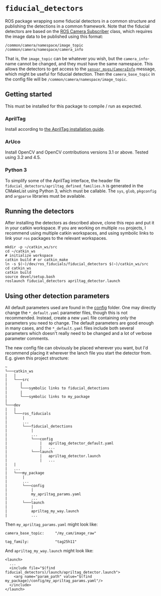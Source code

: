 # `fiducial_detectors` 
ROS package wrapping some fiducial detectors in a common structure and publishing the detections in a common framework. Note that the fiducial detectors are based on the [ROS Camera Subscriber](https://docs.ros.org/en/api/image_transport/html/classimage__transport_1_1CameraSubscriber.html) class, which requires the image data to be published using this format: 

```
/common/camera/namespace/image_topic
/common/camera/namespace/camera_info
```

That is, the `image_topic` can be whatever you wish, but the `camera_info`-name cannot be changed, and they must have the same namespace. This allows the detectors to get access to the [`sensor_msgs/CameraInfo`](http://docs.ros.org/en/noetic/api/sensor_msgs/html/msg/CameraInfo.html) message, which might be useful for fiducial detection. Then the `camera_base_topic` in the config file will be `/common/camera/namespace/image_topic`. 

## Getting started
This must be installed for this package to compile / run as expected. 

### AprilTag 
Install according to [the AprilTag installation guide](https://github.com/AprilRobotics/apriltag#install). 

### ArUco
Install OpenCV and OpenCV contributions versions 3.1 or above. Tested using 3.2 and 4.5. 

### Python 3
To simplify some of the AprilTag interface, the header file `fiducial_detectors/apriltag_defined_families.h` is generated in the CMakeList using Python 3, which must be callable. The `sys`, `glob`, `pkgconfig` and `argparse` libraries must be available. 

## Running the detectors 
After installing the detectors as described above, clone this repo and put it in your catkin workspace. If you are working on multiple `ros` projects, I recommend using multiple catkin workspaces, and using symbolic links to link your `ros` packages to the relevant workspaces. 

```
mkdir -p ~/catkin_ws/src
cd ~/catkin_ws
# initialize workspace
catkin build # or catkin_make
ln -s $(~)/dev/ros_fiducials/fiducial_detectors $(~)/catkin_ws/src 
cd catkin_ws 
catkin build 
source devel/setup.bash 
roslaunch fiducial_detectors apriltag_detector.launch
```

## Using other detection parameters 
All default parameters used are found in the [config](config) folder. One may directly change the `*_default.yaml` parameter files, though this is not recommended. Instead, create a new `yaml` file containing only the parameters you need to change. The default parameters are good enough in many cases, and the `*_default.yaml` files include both several parameters which doesn't really need to be changed and a lot of verbose parameter comments. 

The new config file can obviously be placed wherever you want, but I'd recommend placing it wherever the lanch file you start the detector from. E.g. given this project structure: 

```
~
└───catkin_ws 
|   |
|   └───src
|      |
|      └───symbolic links to fiducial_detections
|      |  
|      └───symbolic links to my_package
|
└───dev
|   |
|   └───ros_fiducials
|       |
|       ...
|       └───fiducial_detections
|           |
|           ...
|           └───config
|               |   apriltag_detector_default.yaml
|               |   ...
|           └───launch
|               |   apriltag_detector.launch
|               |   ...
|   |
|   ...
|   └───my_package
|       |
|       ...
|       └───config
|           | 
|           my_apriltag_params.yaml
|           ...
|       └───launch
|           |
|           apriltag_my_way.launch
|           ...
```

Then `my_apriltag_params.yaml` might look like: 

```
camera_base_topic:     "/my_cam/image_raw"

tag_family:            "tag25h11"
```

And `apriltag_my_way.launch` might look like: 

```
<launch>
  ...
  <include file="$(find fiducial_detectors)/launch/apriltag_detector.launch">
    <arg name="param_path" value="$(find my_package)/config/my_apriltag_params.yaml"/>
  </include>
</launch>
```

